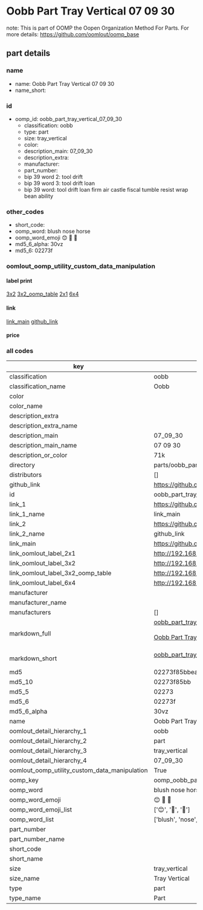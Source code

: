 # Oobb Part Tray Vertical 07 09 30  

note: This is part of OOMP the Oopen Organization Method For Parts. For more details: https://github.com/oomlout/oomp_base

##  part details





### name
* name: Oobb Part Tray Vertical 07 09 30
* name_short: 
### id
* oomp_id: oobb_part_tray_vertical_07_09_30
  * classification: oobb
  * type: part
  * size: tray_vertical
  * color: 
  * description_main: 07_09_30
  * description_extra: 
  * manufacturer: 
  * part_number: 
  * bip 39 word 2: tool drift
  * bip 39 word 3: tool drift loan
  * bip 39 word: tool drift loan firm air castle fiscal tumble resist wrap bean ability

### other_codes
* short_code: 
* oomp_word: blush nose horse
* oomp_word_emoji :blush: :nose: :horse:
* md5_6_alpha: 30vz
* md5_6: 02273f






### oomlout_oomp_utility_custom_data_manipulation
#### label print
[3x2](http://192.168.1.245:1112/?label=oomp%2030vz)
[3x2_oomp_table](http://192.168.1.107:1112/?label=oomp%2030vz)
[2x1](http://192.168.1.242:1112/?label=oomp%2030vz)
[6x4](http://192.168.1.55:1112/?label=oomp%2030vz)    

#### link

[link_main](https://github.com/oomlout/oomlout_oomp_current_version_messy/tree/main/parts/oobb_part_tray_vertical_07_09_30) [github_link](https://github.com/oomlout/oomlout_oomp_part_src/tree/main/parts/oobb_part_tray_vertical_07_09_30)                             

#### price







### all codes 
| key | value |  
| --- | --- |  
| classification | oobb |  
| classification_name | Oobb |  
| color |  |  
| color_name |  |  
| description_extra |  |  
| description_extra_name |  |  
| description_main | 07_09_30 |  
| description_main_name | 07 09 30 |  
| description_or_color | 71k |  
| directory | parts/oobb_part_tray_vertical_07_09_30 |  
| distributors | [] |  
| github_link | https://github.com/oomlout/oomlout_oomp_part_src/tree/main/parts/oobb_part_tray_vertical_07_09_30 |  
| id | oobb_part_tray_vertical_07_09_30 |  
| link_1 | https://github.com/oomlout/oomlout_oomp_current_version_messy/tree/main/parts/oobb_part_tray_vertical_07_09_30 |  
| link_1_name | link_main |  
| link_2 | https://github.com/oomlout/oomlout_oomp_part_src/tree/main/parts/oobb_part_tray_vertical_07_09_30 |  
| link_2_name | github_link |  
| link_main | https://github.com/oomlout/oomlout_oomp_current_version_messy/tree/main/parts/oobb_part_tray_vertical_07_09_30 |  
| link_oomlout_label_2x1 | http://192.168.1.242:1112/?label=oomp%2030vz |  
| link_oomlout_label_3x2 | http://192.168.1.245:1112/?label=oomp%2030vz |  
| link_oomlout_label_3x2_oomp_table | http://192.168.1.107:1112/?label=oomp%2030vz |  
| link_oomlout_label_6x4 | http://192.168.1.55:1112/?label=oomp%2030vz |  
| manufacturer |  |  
| manufacturer_name |  |  
| manufacturers | [] |  
| markdown_full | [oobb_part_tray_vertical_07_09_30](https://github.com/oomlout/oomlout_oomp_current_version_messy/tree/main/parts/oobb_part_tray_vertical_07_09_30)<br>[](https://github.com/oomlout/oomlout_oomp_current_version_messy/tree/main/parts/oobb_part_tray_vertical_07_09_30)<br>[Oobb Part Tray Vertical 07 09 30](https://github.com/oomlout/oomlout_oomp_current_version_messy/tree/main/parts/oobb_part_tray_vertical_07_09_30)<br><br> |  
| markdown_short | [oobb_part_tray_vertical_07_09_30](https://github.com/oomlout/oomlout_oomp_current_version_messy/tree/main/parts/oobb_part_tray_vertical_07_09_30)<br><br> |  
| md5 | 02273f85bbea4af08e02b5750610b725 |  
| md5_10 | 02273f85bb |  
| md5_5 | 02273 |  
| md5_6 | 02273f |  
| md5_6_alpha | 30vz |  
| name | Oobb Part Tray Vertical 07 09 30 |  
| oomlout_detail_hierarchy_1 | oobb |  
| oomlout_detail_hierarchy_2 | part |  
| oomlout_detail_hierarchy_3 | tray_vertical |  
| oomlout_detail_hierarchy_4 | 07_09_30 |  
| oomlout_oomp_utility_custom_data_manipulation | True |  
| oomp_key | oomp_oobb_part_tray_vertical_07_09_30 |  
| oomp_word | blush nose horse |  
| oomp_word_emoji | :blush: :nose: :horse: |  
| oomp_word_emoji_list | [':blush:', ':nose:', ':horse:'] |  
| oomp_word_list | ['blush', 'nose', 'horse'] |  
| part_number |  |  
| part_number_name |  |  
| short_code |  |  
| short_name |  |  
| size | tray_vertical |  
| size_name | Tray Vertical |  
| type | part |  
| type_name | Part |  
